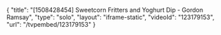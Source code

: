 {
    "title": "[1508428454] Sweetcorn Fritters and Yoghurt Dip - Gordon Ramsay",
    "type": "solo",
    "layout": "iframe-static",
    "videoId": "123179153",
    "url": "\/tvpembed\/123179153"
}